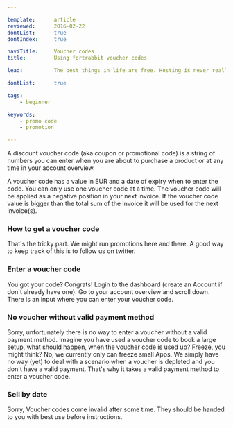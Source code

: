 ```yaml
---

template:      article
reviewed:      2016-02-22
dontList:      true
dontIndex:     true

naviTitle:     Voucher codes
title:         Using fortrabbit voucher codes

lead:          The best things in life are free. Hosting is never really free. At least there are promotions and free give aways. On fortrabbit we have voucher codes.

dontList:      true

tags:
    - beginner

keywords:
    - promo code
    - promotion

---
```


<!--

TODO: 

* this article describes a feature that is currently not present.

-->


A discount voucher code (aka coupon or promotional code) is a string of numbers you can enter when you are about to purchase a product or at any time in your account overview.

A voucher code has a value in EUR and a date of expiry when to enter the code. You can only use one voucher code at a time. The voucher code will be applied as a negative position in your next invoice. If the voucher code value is bigger than the total sum of the invoice it will be used for the next invoice(s).


### How to get a voucher code

That's the tricky part. We might run promotions here and there. A good way to keep track of this is to follow us on twitter.

### Enter a voucher code

You got your code? Congrats! Login to the dashboard (create an Account if don't already have one). Go to your account overview and scroll down. There is an input where you can enter your voucher code.


### No voucher without valid payment method

Sorry, unfortunately there is no way to enter a voucher without a valid payment method. Imagine you have used a voucher code to book a large setup, what should happen, when the voucher code is used up? Freeze, you might think? No, we currently only can freeze small Apps. We simply have no way (yet) to deal with a scenario when a voucher is depleted and you don't have a valid payment. That's why it takes a valid payment method to enter a voucher code.

### Sell by date

Sorry, Voucher codes come invalid after some time. They should be handed to you with best use before instructions.